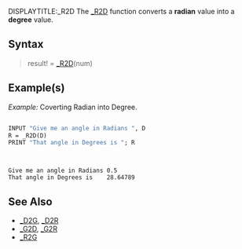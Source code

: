 DISPLAYTITLE:_R2D
The [_R2D](_R2D) function converts a **radian** value into a **degree** value. 


## Syntax

>  result! = [_R2D](_R2D)(num)


## Example(s)

*Example:* Coverting Radian into Degree.

```vb

INPUT "Give me an angle in Radians ", D
R = _R2D(D)
PRINT "That angle in Degrees is "; R

```

```text


Give me an angle in Radians 0.5
That angle in Degrees is    28.64789

```



## See Also

* [_D2G](_D2G), [_D2R](_D2R)
* [_G2D](_G2D), [_G2R](_G2R)
* [_R2G](_R2G)





